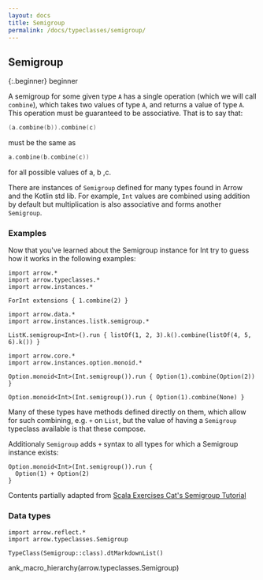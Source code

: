 ```yaml
---
layout: docs
title: Semigroup
permalink: /docs/typeclasses/semigroup/
---
```


## Semigroup

{:.beginner}
beginner

A semigroup for some given type `A` has a single operation (which we will call `combine`), which takes two values of type `A`, and returns a value of type `A`. This operation must be guaranteed to be associative. That is to say that:

```kotlin
(a.combine(b)).combine(c)
```

must be the same as

```kotlin
a.combine(b.combine(c))
```

for all possible values of a, b ,c.

There are instances of `Semigroup` defined for many types found in Arrow and the Kotlin std lib.
For example, `Int` values are combined using addition by default but multiplication is also associative and forms another `Semigroup`.

### Examples

Now that you've learned about the Semigroup instance for Int try to guess how it works in the following examples:

```kotlin:ank
import arrow.*
import arrow.typeclasses.*
import arrow.instances.*

ForInt extensions { 1.combine(2) }
```

```kotlin:ank   
import arrow.data.*
import arrow.instances.listk.semigroup.*

ListK.semigroup<Int>().run { listOf(1, 2, 3).k().combine(listOf(4, 5, 6).k()) }
```

```kotlin:ank
import arrow.core.*
import arrow.instances.option.monoid.*

Option.monoid<Int>(Int.semigroup()).run { Option(1).combine(Option(2)) }
```

```kotlin:ank
Option.monoid<Int>(Int.semigroup()).run { Option(1).combine(None) }
```

Many of these types have methods defined directly on them, which allow for such combining, e.g. `+` on `List`, but the value of having a `Semigroup` typeclass available is that these compose.

Additionaly `Semigroup` adds `+` syntax to all types for which a Semigroup instance exists:

```kotlin:ank
Option.monoid<Int>(Int.semigroup()).run {
  Option(1) + Option(2)
}
```

Contents partially adapted from [Scala Exercises Cat's Semigroup Tutorial](https://www.scala-exercises.org/cats/semigroup)


### Data types

```kotlin:ank:replace
import arrow.reflect.*
import arrow.typeclasses.Semigroup

TypeClass(Semigroup::class).dtMarkdownList()
```

ank_macro_hierarchy(arrow.typeclasses.Semigroup)

